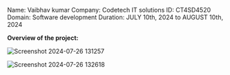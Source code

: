 Name: Vaibhav kumar 
Company: Codetech IT solutions 
ID: CT4SD4520
Domain: Software development 
Duration: JULY 10th, 2024 to AUGUST 10th, 2024

**Overview of the project:**

![Screenshot 2024-07-26 131257](https://github.com/user-attachments/assets/09d4e5a3-38e6-4abb-b411-93697f361d3f)

![Screenshot 2024-07-26 132618](https://github.com/user-attachments/assets/2fe9e123-6d11-45da-94c6-20ceed670222)

